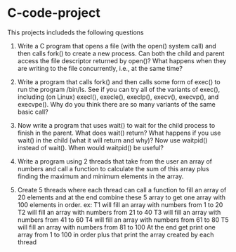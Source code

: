 # C-code-project
This projects includeds the following questions

1. Write a C program that opens a file (with the open() system call)
and then calls fork() to create a new process. Can both the child
and parent access the file descriptor returned by open()? What
happens when they are writing to the file concurrently, i.e., at the
same time?

2. Write a program that calls fork() and then calls some form of
exec() to run the program /bin/ls. See if you can try all of the
variants of exec(), including (on Linux) execl(), execle(), execlp(),
execv(), execvp(), and execvpe(). Why do you think there are so
many variants of the same basic call?

3. Now write a program that uses wait() to wait for the child process
to finish in the parent.
What does wait() return? What happens if you use wait() in the child
(what it will return and why)? Now use waitpid() instead of wait().
When would waitpid() be useful?

4. Write a program using 2 threads that take from the user an array
of numbers and call a function to calculate the sum of this array plus
finding the maximum and minimum elements in the array.

5. Create 5 threads where each thread can call a function to fill an
array of 20 elements and at the end combine these 5 array to get
one array with 100 elements in order.
ex:
T1 will fill an array with numbers from 1 to 20
T2 will fill an array with numbers from 21 to 40
T3 will fill an array with numbers from 41 to 60
T4 will fill an array with numbers from 61 to 80
T5 will fill an array with numbers from 81 to 100
At the end get print one array from 1 to 100 in order plus that print
the array created by each thread
